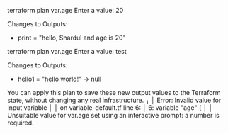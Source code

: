 
terraform plan
var.age
  Enter a value: 20

Changes to Outputs:
  + print  = "hello, Shardul and age is 20"


terraform plan
var.age
  Enter a value: test


Changes to Outputs:
  - hello1 = "hello world!" -> null

You can apply this plan to save these new output values to the Terraform state, without changing any real infrastructure.
╷
│ Error: Invalid value for input variable
│ 
│   on variable-default.tf line 6:
│    6: variable "age" {
│ 
│ Unsuitable value for var.age set using an interactive prompt: a number is required.

